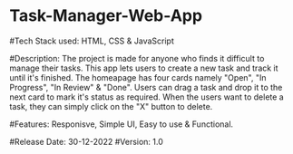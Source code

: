 # Task-Manager-Web-App

#Tech Stack used: HTML, CSS & JavaScript

#Description: The project is made for anyone who finds it difficult to manage their tasks. This app lets users to create a new task and track it until it's finished.
The homeapage has four cards namely "Open", "In Progress", "In Review" & "Done". Users can drag a task and drop it to the next card to mark it's status as required.
When the users want to delete a task, they can simply click on the "X" button to delete.

#Features: Responisve, Simple UI, Easy to use & Functional.

#Release Date: 30-12-2022
#Version: 1.0
